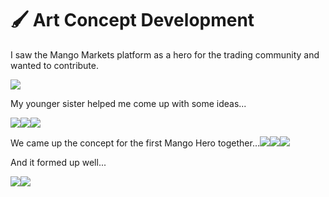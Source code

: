 # 🖌 Art Concept Development

I saw the Mango Markets platform as a hero for the trading community and wanted to contribute.

![](<../.gitbook/assets/image (15) (1) (1).png>)

My younger sister helped me come up with some ideas...

![](<../.gitbook/assets/image (16) (1) (1) (1) (1).png>)![](<../.gitbook/assets/image (1).png>)![](<../.gitbook/assets/image (17) (1) (1).png>)

We came up the concept for the first Mango Hero together...![](<../.gitbook/assets/early mango 3 (2).jpg>)![](<../.gitbook/assets/early mango.jpg>)![](<../.gitbook/assets/early mango2.jpg>)

And it formed up well...

![](<../.gitbook/assets/mangoo 2c.jpg>)![](<../.gitbook/assets/mangoo 1c.jpg>)
